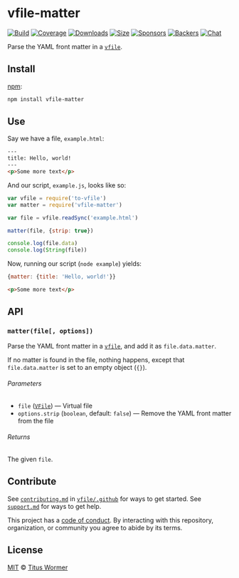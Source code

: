 # vfile-matter

[![Build][build-badge]][build]
[![Coverage][coverage-badge]][coverage]
[![Downloads][downloads-badge]][downloads]
[![Size][size-badge]][size]
[![Sponsors][sponsors-badge]][collective]
[![Backers][backers-badge]][collective]
[![Chat][chat-badge]][chat]

Parse the YAML front matter in a [`vfile`][vfile].

## Install

[npm][]:

```sh
npm install vfile-matter
```

## Use

Say we have a file, `example.html`:

```html
---
title: Hello, world!
---
<p>Some more text</p>
```

And our script, `example.js`, looks like so:

```js
var vfile = require('to-vfile')
var matter = require('vfile-matter')

var file = vfile.readSync('example.html')

matter(file, {strip: true})

console.log(file.data)
console.log(String(file))
```

Now, running our script (`node example`) yields:

```js
{matter: {title: 'Hello, world!'}}
```

```html
<p>Some more text</p>
```

## API

### `matter(file[, options])`

Parse the YAML front matter in a [`vfile`][vfile], and add it as
`file.data.matter`.

If no matter is found in the file, nothing happens, except that
`file.data.matter` is set to an empty object (`{}`).

###### Parameters

*   `file` ([`VFile`][vfile])
    — Virtual file
*   `options.strip` (`boolean`, default: `false`)
    — Remove the YAML front matter from the file

###### Returns

The given `file`.

## Contribute

See [`contributing.md`][contributing] in [`vfile/.github`][health] for ways to
get started.
See [`support.md`][support] for ways to get help.

This project has a [code of conduct][coc].
By interacting with this repository, organization, or community you agree to
abide by its terms.

## License

[MIT][license] © [Titus Wormer][author]

<!-- Definitions -->

[build-badge]: https://img.shields.io/travis/vfile/vfile-matter.svg

[build]: https://travis-ci.org/vfile/vfile-matter

[coverage-badge]: https://img.shields.io/codecov/c/github/vfile/vfile-matter.svg

[coverage]: https://codecov.io/github/vfile/vfile-matter

[downloads-badge]: https://img.shields.io/npm/dm/vfile-matter.svg

[downloads]: https://www.npmjs.com/package/vfile-matter

[size-badge]: https://img.shields.io/bundlephobia/minzip/vfile-matter.svg

[size]: https://bundlephobia.com/result?p=vfile-matter

[sponsors-badge]: https://opencollective.com/unified/sponsors/badge.svg

[backers-badge]: https://opencollective.com/unified/backers/badge.svg

[collective]: https://opencollective.com/unified

[chat-badge]: https://img.shields.io/badge/chat-discussions-success.svg

[chat]: https://github.com/vfile/vfile/discussions

[npm]: https://docs.npmjs.com/cli/install

[contributing]: https://github.com/vfile/.github/blob/HEAD/contributing.md

[support]: https://github.com/vfile/.github/blob/HEAD/support.md

[health]: https://github.com/vfile/.github

[coc]: https://github.com/vfile/.github/blob/HEAD/code-of-conduct.md

[license]: license

[author]: https://wooorm.com

[vfile]: https://github.com/vfile/vfile
